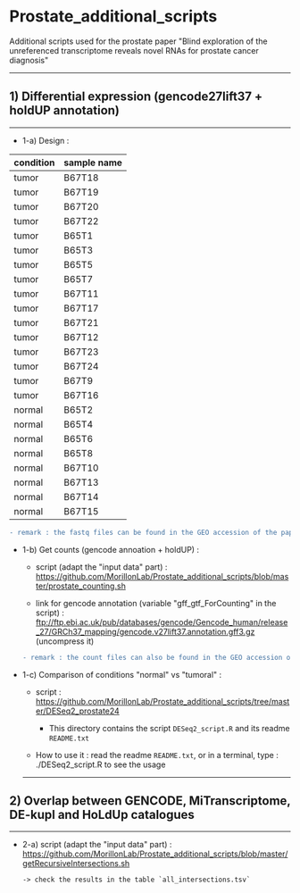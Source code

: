# Prostate_additional_scripts
Additional scripts used for the prostate paper "Blind exploration of the unreferenced transcriptome reveals novel RNAs for prostate cancer diagnosis"

---

## 1) Differential expression (gencode27lift37 + holdUP annotation) ##

---


- 1-a) Design :

|condition| sample name |
|--------  |-------------|
|tumor	|	B67T18|
|tumor		|	B67T19|
|tumor		|	B67T20|
|tumor		|	B67T22|
|tumor		|	B65T1|
|tumor		|	B65T3|
|tumor		|	B65T5|
|tumor		|	B65T7|
|tumor		|	B67T11|
|tumor		|	B67T17|
|tumor		|	B67T21|
|tumor		|	B67T12|
|tumor		|	B67T23|
|tumor		|	B67T24|
|tumor		|	B67T9|
|tumor		|	B67T16|
|normal		|			B65T2|
|normal			|		B65T4|
|normal			|		B65T6|
|normal			|		B65T8|
|normal			|		B67T10|
|normal				|	B67T13|
|normal			|		B67T14|
|normal				|	B67T15|

```diff
- remark : the fastq files can be found in the GEO accession of the paper, as well as the instructions for the alignment !
```

 - 1-b) Get counts (gencode annoation + holdUP) : 
 
   - script (adapt the "input data" part) : https://github.com/MorillonLab/Prostate_additional_scripts/blob/master/prostate_counting.sh
   
   - link for gencode annotation (variable "gff_gtf_ForCounting" in the script) : ftp://ftp.ebi.ac.uk/pub/databases/gencode/Gencode_human/release_27/GRCh37_mapping/gencode.v27lift37.annotation.gff3.gz (uncompress it)
   
   ```diff
   - remark : the count files can also be found in the GEO accession of the paper !
   ```
   
   
 - 1-c) Comparison of conditions "normal" vs "tumoral" : 
 
   - script : https://github.com/MorillonLab/Prostate_additional_scripts/tree/master/DESeq2_prostate24
   
        - This directory contains the script `DESeq2_script.R` and its readme `README.txt`
        
   - How to use it : read the readme `README.txt`, or in a terminal, type : ./DESeq2_script.R to see the usage
   
   ---
   
 ## 2) Overlap between GENCODE, MiTranscriptome, DE-kupl and HoLdUp catalogues ##
   
   ---
   
  - 2-a) script (adapt the "input data" part) : https://github.com/MorillonLab/Prostate_additional_scripts/blob/master/getRecursiveIntersections.sh
  
        -> check the results in the table `all_intersections.tsv`
